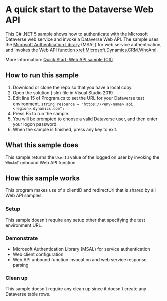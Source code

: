﻿# A quick start to the Dataverse Web API

This C# .NET 5 sample shows how to authenticate with the Microsoft Dataverse web service and invoke a Dataverse Web API. The sample uses the [Microsoft Authentication Library](/azure/active-directory/develop/msal-overview) (MSAL) for web service authentication, and invokes the Web API function <xref:Microsoft.Dynamics.CRM.WhoAmI>.

More information: [Quick Start: Web API sample (C#)](/powerapps/developer/data-platform/webapi/quick-start-console-app-csharp?tabs=msal)

## How to run this sample

1. Download or clone the repo so that you have a local copy.
1. Open the solution (.sln) file in Visual Studio 2019.
1. Edit line 15 of Program.cs to set the URL for your Dataverse test environment.
    `string resource = "https://<env-name>.api.<region>.dynamics.com";`
1. Press F5 to run the sample.
1. You will be prompted to choose a valid Dataverse user, and then enter your logon password.
1. When the sample is finished, press any key to exit.

## What this sample does

This sample returns the `UserId` value of the logged on user by invoking the `WhoAmI` unbound Web API function.

## How this sample works

This program makes use of a clientID and redirectUri that is shared by all Web API samples.

### Setup

This sample doesn't require any setup other that specifying the test environment URL.

### Demonstrate

- Microsoft Authentication Library (MSAL) for service authentication
- Web client configuration
- Web API unbound function invocation and web service response parsing

### Clean up

This sample doesn't require any clean up since it doesn't create any Dataverse table rows.
